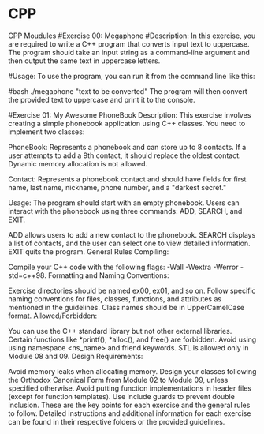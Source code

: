 # CPP
CPP Moudules
#Exercise 00: Megaphone
#Description:
In this exercise, you are required to write a C++ program that converts input text to uppercase. The program should take an input string as a command-line argument and then output the same text in uppercase letters.

#Usage:
To use the program, you can run it from the command line like this:

#bash
./megaphone "text to be converted"
The program will then convert the provided text to uppercase and print it to the console.

#Exercise 01: My Awesome PhoneBook
Description:
This exercise involves creating a simple phonebook application using C++ classes. You need to implement two classes:

PhoneBook: Represents a phonebook and can store up to 8 contacts. If a user attempts to add a 9th contact, it should replace the oldest contact. Dynamic memory allocation is not allowed.

Contact: Represents a phonebook contact and should have fields for first name, last name, nickname, phone number, and a "darkest secret."

Usage:
The program should start with an empty phonebook. Users can interact with the phonebook using three commands: ADD, SEARCH, and EXIT.

ADD allows users to add a new contact to the phonebook.
SEARCH displays a list of contacts, and the user can select one to view detailed information.
EXIT quits the program.
General Rules
Compiling:

Compile your C++ code with the following flags: -Wall -Wextra -Werror -std=c++98.
Formatting and Naming Conventions:

Exercise directories should be named ex00, ex01, and so on.
Follow specific naming conventions for files, classes, functions, and attributes as mentioned in the guidelines.
Class names should be in UpperCamelCase format.
Allowed/Forbidden:

You can use the C++ standard library but not other external libraries.
Certain functions like *printf(), *alloc(), and free() are forbidden.
Avoid using using namespace <ns_name> and friend keywords.
STL is allowed only in Module 08 and 09.
Design Requirements:

Avoid memory leaks when allocating memory.
Design your classes following the Orthodox Canonical Form from Module 02 to Module 09, unless specified otherwise.
Avoid putting function implementations in header files (except for function templates).
Use include guards to prevent double inclusion.
These are the key points for each exercise and the general rules to follow. Detailed instructions and additional information for each exercise can be found in their respective folders or the provided guidelines.
